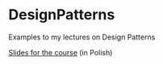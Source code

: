 # DesignPatterns
Examples to my lectures on Design Patterns

[Slides for the course](https://inf.ug.edu.pl/~tomek/wzorce/) (in Polish)
